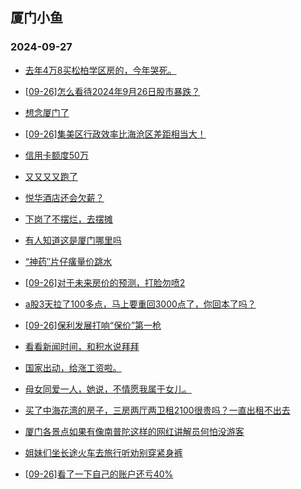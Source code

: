 ## 厦门小鱼 
### 2024-09-27

+ [去年4万8买松柏学区房的，今年哭死。](http://bbs.xmfish.com/read-htm-tid-18246973.html)

+ [[09-26]怎么看待2024年9月26日股市暴跌？](http://bbs.xmfish.com/read-htm-tid-18246937.html)

+ [想念厦门了](http://bbs.xmfish.com/read-htm-tid-18246961.html)

+ [[09-26]集美区行政效率比海沧区差距相当大！](http://bbs.xmfish.com/read-htm-tid-18246958.html)

+ [信用卡额度50万](http://bbs.xmfish.com/read-htm-tid-18246972.html)

+ [又又又又跑了](http://bbs.xmfish.com/read-htm-tid-18247080.html)

+ [悦华酒店还会欠薪？](http://bbs.xmfish.com/read-htm-tid-18247088.html)

+ [下岗了不摆烂，去摆摊](http://bbs.xmfish.com/read-htm-tid-18247028.html)

+ [有人知道这是厦门哪里吗](http://bbs.xmfish.com/read-htm-tid-18247043.html)

+ [“神药″片仔癀量价跳水](http://bbs.xmfish.com/read-htm-tid-18247029.html)

+ [[09-26]对于未来房价的预测，打脸勿喷2](http://bbs.xmfish.com/read-htm-tid-18247051.html)

+ [a股3天拉了100多点，马上要重回3000点了，你回本了吗？](http://bbs.xmfish.com/read-htm-tid-18247033.html)

+ [[09-26]保利发展打响“保价”第一枪](http://bbs.xmfish.com/read-htm-tid-18247073.html)

+ [看看新闻时间，和积水说拜拜](http://bbs.xmfish.com/read-htm-tid-18247122.html)

+ [国家出动，给涨工资啦。](http://bbs.xmfish.com/read-htm-tid-18247095.html)

+ [母女同爱一人，她说，不情愿我属于女儿。](http://bbs.xmfish.com/read-htm-tid-18247171.html)

+ [买了中海花湾的房子，三房两厅两卫租2100很贵吗？一直出租不出去](http://bbs.xmfish.com/read-htm-tid-18247121.html)

+ [厦门各景点如果有像南普陀这样的网红讲解员何怕没游客](http://bbs.xmfish.com/read-htm-tid-18247113.html)

+ [姐妹们坐长途火车去旅行听劝别穿紧身裤](http://bbs.xmfish.com/read-htm-tid-18247153.html)

+ [[09-26]看了一下自己的账户还亏40%](http://bbs.xmfish.com/read-htm-tid-18247077.html)

